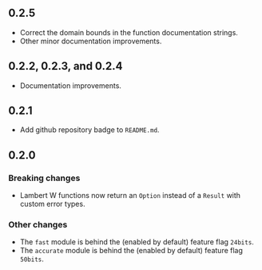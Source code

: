 ## 0.2.5

 - Correct the domain bounds in the function documentation strings.
 - Other minor documentation improvements.

## 0.2.2, 0.2.3, and 0.2.4

 - Documentation improvements. 

## 0.2.1

 - Add github repository badge to `README.md`.

## 0.2.0

### Breaking changes

 - Lambert W functions now return an `Option` instead of a `Result` with custom error types.

### Other changes

 - The `fast` module is behind the (enabled by default) feature flag `24bits`.
 - The `accurate` module is behind the (enabled by default) feature flag `50bits`.
